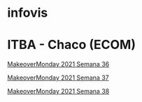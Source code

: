 # infovis
# ITBA - Chaco (ECOM)

[MakeoverMonday 2021 Semana 36](https://lucasibaniez.github.io/infovis/w36.html)


[MakeoverMonday 2021 Semana 37](https://lucasibaniez.github.io/infovis/w37.html)


[MakeoverMonday 2021 Semana 38](https://lucasibaniez.github.io/infovis/w38.html)
